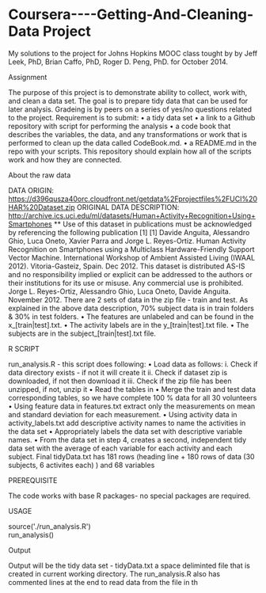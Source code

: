Coursera----Getting-And-Cleaning-Data Project
=============================================

My solutions to the project for Johns Hopkins MOOC class tought by by Jeff Leek, PhD, Brian Caffo, PhD, Roger D. Peng, PhD. for October 2014.

Assignment

The purpose of this project is to demonstrate ability to collect, work with, and clean a data set. The goal is to prepare tidy data that can be used for later analysis. Gradeing is by peers on a series of yes/no questions related to the project. Requirement is to submit:
•	a tidy data set 
•	a link to a Github repository with script for performing the analysis
•	a code book that describes the variables, the data, and any transformations or work that is performed to clean up the data called CodeBook.md. 
•	a README.md in the repo with your scripts. 
This repository should explain how all of the scripts work and how they are connected.  
 
About the raw data

DATA ORIGIN: https://d396qusza40orc.cloudfront.net/getdata%2Fprojectfiles%2FUCI%20HAR%20Dataset.zip
ORIGINAL DATA DESCRIPTION: http://archive.ics.uci.edu/ml/datasets/Human+Activity+Recognition+Using+Smartphones
** Use of this dataset in publications must be acknowledged by referencing the following publication [1] [1] Davide Anguita, Alessandro Ghio, Luca Oneto, Xavier Parra and Jorge L. Reyes-Ortiz. Human Activity Recognition on Smartphones using a Multiclass Hardware-Friendly Support Vector Machine. International Workshop of Ambient Assisted Living (IWAAL 2012). Vitoria-Gasteiz, Spain. Dec 2012. This dataset is distributed AS-IS and no responsibility implied or explicit can be addressed to the authors or their institutions for its use or misuse. Any commercial use is prohibited. Jorge L. Reyes-Ortiz, Alessandro Ghio, Luca Oneto, Davide Anguita. November 2012.
There are 2 sets of data in the zip file - train and test. As explained in the above data description, 70% subject data is in train folders & 30% in test folders.
•	The features are unlabeled and can be found in the x_[train|test].txt. 
•	The activity labels are in the y_[train|test].txt file. 
•	The subjects are in the subject_[train|test].txt file.

R SCRIPT

run_analysis.R - this script does following:
•	Load data as follows:
i.	Check if data directory exists - if not it will create it
ii.	Check if dataset zip is downloaded, if not then download it
iii.	Check if the zip file has been unzipped, if not, unzip it
•	Read the tables in
•	Merge the train and test data corresponding tables, so we have complete 100 % data for all 30 volunteers
•	Using feature data in features.txt extract only the measurements on mean and standard deviation for each measurement. 
•	Using activity data in activity_labels.txt  add descriptive activity names to name the activities in the data set
•	Appropriately labels the data set with descriptive variable names. 
•	From the data set in step 4, creates a second, independent tidy data set with the average of each variable for each activity and each subject. Final tidyData.txt has 181 rows (heading line + 180 rows of data (30 subjects, 6 activites each) ) and 68 variables 

PREREQUISITE

The code works with base R packages- no special packages are required.

USAGE

source('./run_analysis.R')  
run_analysis()

Output

Output will be the tidy data set - tidyData.txt a space deliminted file that is created in current working directory. The run_analysis.R also has commented lines at the end to read data from the file in th

